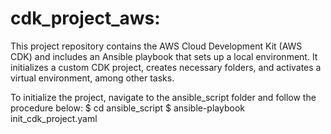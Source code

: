 # cdk_project_aws:

This project repository contains the AWS Cloud Development Kit (AWS CDK) and includes an Ansible playbook that sets up a local environment. 
It initializes a custom CDK project, creates necessary folders, and activates a virtual environment, among other tasks.

To initialize the project, navigate to the ansible_script folder and follow the procedure below:
$ cd ansible_script
$ ansible-playbook init_cdk_project.yaml
